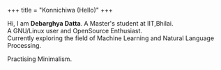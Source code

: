 +++
title = "Konnichiwa (Hello)"
+++

Hi, I am **Debarghya Datta**. A Master's student at IIT,Bhilai.  
A GNU/Linux user and OpenSource Enthusiast.  
Currently exploring the field of Machine Learning 
and Natural Language Processing.

Practising Minimalism.

